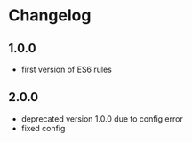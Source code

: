 # Changelog

## 1.0.0

- first version of ES6 rules

## 2.0.0

- deprecated version 1.0.0 due to config error
- fixed config